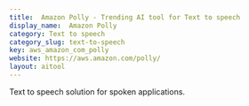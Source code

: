 ```yaml
---
title:  Amazon Polly - Trending AI tool for Text to speech
display_name:  Amazon Polly
category: Text to speech
category_slug: text-to-speech
key: aws_amazon_com_polly
website: https://aws.amazon.com/polly/
layout: aitool
---
```


Text to speech solution for spoken applications.
